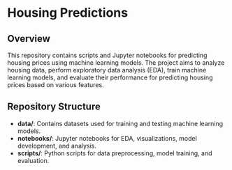 # Housing Predictions

## Overview

This repository contains scripts and Jupyter notebooks for predicting housing prices using machine learning models. The project aims to analyze housing data, perform exploratory data analysis (EDA), train machine learning models, and evaluate their performance for predicting housing prices based on various features.

## Repository Structure

- **data/**: Contains datasets used for training and testing machine learning models.
- **notebooks/**: Jupyter notebooks for EDA, visualizations, model development, and analysis.
- **scripts/**: Python scripts for data preprocessing, model training, and evaluation.
